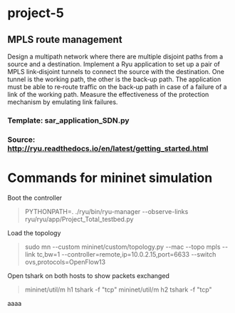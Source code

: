 # project-5
## MPLS route management

Design a multipath network where there are multiple disjoint paths
from a source and a destination. Implement a Ryu application to set
up a pair of MPLS link‐disjoint tunnels to connect the source with
the destination. One tunnel is the working path, the other is the
back‐up path. The application must be able to re‐route traffic on
the back‐up path in case of a failure of a link of the working path.
Measure the effectiveness of the protection mechanism by
emulating link failures.

### Template: sar_application_SDN.py

### Source: http://ryu.readthedocs.io/en/latest/getting_started.html

# Commands for mininet simulation

Boot the controller
>   PYTHONPATH=. ./ryu/bin/ryu-manager --observe-links ryu/ryu/app/Project_Total_testbed.py

Load the topology
>  sudo mn --custom mininet/custom/topology.py --mac --topo mpls --link tc,bw=1 --controller=remote,ip=10.0.2.15,port=6633 --switch ovs,protocols=OpenFlow13

Open tshark on both hosts to show packets exchanged
>  mininet/util/m h1 tshark -f "tcp"                                            mininet/util/m h2 tshark -f "tcp"

aaaa



